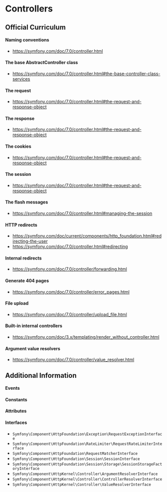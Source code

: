 # Controllers

## Official Curriculum

#### Naming conventions
* https://symfony.com/doc/7.0/controller.html

#### The base AbstractController class
* https://symfony.com/doc/7.0/controller.html#the-base-controller-class-services

#### The request
* https://symfony.com/doc/7.0/controller.html#the-request-and-response-object

#### The response
* https://symfony.com/doc/7.0/controller.html#the-request-and-response-object

#### The cookies
* https://symfony.com/doc/7.0/controller.html#the-request-and-response-object

#### The session
* https://symfony.com/doc/7.0/controller.html#the-request-and-response-object

#### The flash messages
* https://symfony.com/doc/7.0/controller.html#managing-the-session

#### HTTP redirects
* https://symfony.com/doc/current/components/http_foundation.html#redirecting-the-user
* https://symfony.com/doc/7.0/controller.html#redirecting

#### Internal redirects
* https://symfony.com/doc/7.0/controller/forwarding.html

#### Generate 404 pages
* https://symfony.com/doc/7.0/controller/error_pages.html

#### File upload
* https://symfony.com/doc/7.0/controller/upload_file.html

#### Built-in internal controllers
* https://symfony.com/doc/3.x/templating/render_without_controller.html

#### Argument value resolvers
* https://symfony.com/doc/7.0/controller/value_resolver.html



## Additional Information

#### Events
#### Constants
#### Attributes
#### Interfaces
* `Symfony\Component\HttpFoundation\Exception\RequestExceptionInterface`
* `Symfony\Component\HttpFoundation\RateLimiter\RequestRateLimiterInterface`
* `Symfony\Component\HttpFoundation\RequestMatcherInterface`
* `Symfony\Component\HttpFoundation\Session\SessionInterface`
* `Symfony\Component\HttpFoundation\Session\Storage\SessionStorageFactoryInterface`
* `Symfony\Component\HttpKernel\Controller\ArgumentResolverInterface`
* `Symfony\Component\HttpKernel\Controller\ControllerResolverInterface`
* `Symfony\Component\HttpKernel\Controller\ValueResolverInterface`